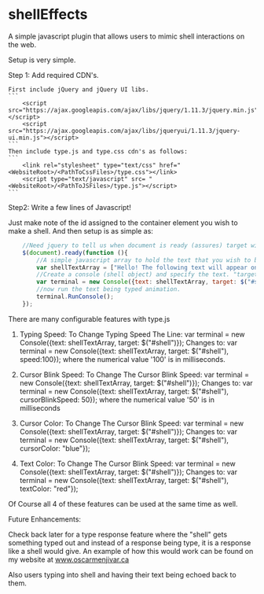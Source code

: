 # shellEffects
A simple javascript plugin that allows users to mimic shell interactions on the web. 



Setup is very simple. 

Step 1:
	Add required CDN's.  
		
	First include jQuery and jQuery UI libs.
	```
		<script src="https://ajax.googleapis.com/ajax/libs/jquery/1.11.3/jquery.min.js"></script>
		<script src="https://ajax.googleapis.com/ajax/libs/jqueryui/1.11.3/jquery-ui.min.js"></script> 
	```
	Then include type.js and type.css cdn's as follows:
	```
		<link rel="stylesheet" type="text/css" href="<WebsiteRoot>/<PathToCssFiles>/type.css"></link>
		<script type="text/javascript" src= "<WebsiteRoot>/<PathToJSFiles>/type.js"></script>
	```
Step2: Write a few lines of Javascript!

Just make note of the id assigned to the container element you wish to make a shell. And then setup is as simple as:

```javascript
	//Need jquery to tell us when document is ready (assures) target will be available on the DOM and run time
	$(document).ready(function (){
		//A simple javascript array to hold the text that you wish to be typed out. Each set of text in quotes is its own line.
		var shellTextArray = ["Hello! The following text will appear on a single line", "This is now a new line", "And this is yet another line"];
		//Create a console (shell object) and specify the text. "target" is the container to hold the shell.
		var terminal = new Console({text: shellTextArray, target: $("#shell")});
		//now run the text being typed animation.
		terminal.RunConsole();
	});
```

There are many configurable features with type.js

1. Typing Speed:
	To Change Typing Speed The Line:
		var terminal = new Console({text: shellTextArray, target: $("#shell")});
	Changes to:
		var terminal = new Console({text: shellTextArray, target: $("#shell"), speed:100});
	where the numerical value '100' is in milliseconds.

2. Cursor Blink Speed:
	To Change The  Cursor Blink Speed:
		var terminal = new Console({text: shellTextArray, target: $("#shell")});
	Changes to:
		var terminal = new Console({text: shellTextArray, target: $("#shell"), cursorBlinkSpeed: 50});
	where the numerical value '50' is in milliseconds

3. Cursor Color:
	To Change The  Cursor Blink Speed:
		var terminal = new Console({text: shellTextArray, target: $("#shell")});
	Changes to:
		var terminal = new Console({text: shellTextArray, target: $("#shell"), cursorColor: "blue"});

4. Text Color:
	To Change The  Cursor Blink Speed:
		var terminal = new Console({text: shellTextArray, target: $("#shell")});
	Changes to:
		var terminal = new Console({text: shellTextArray, target: $("#shell"), textColor: "red"});

Of Course all 4 of these features can be used at the same time as well. 


Future Enhancements:

Check back later for a type response feature where the "shell" gets something typed out and instead of a response being type, it is a response like a shell would give. An example of how
this would work can be found on my website at www.oscarmenjivar.ca

Also users typing into shell and having their text being echoed back to them.

